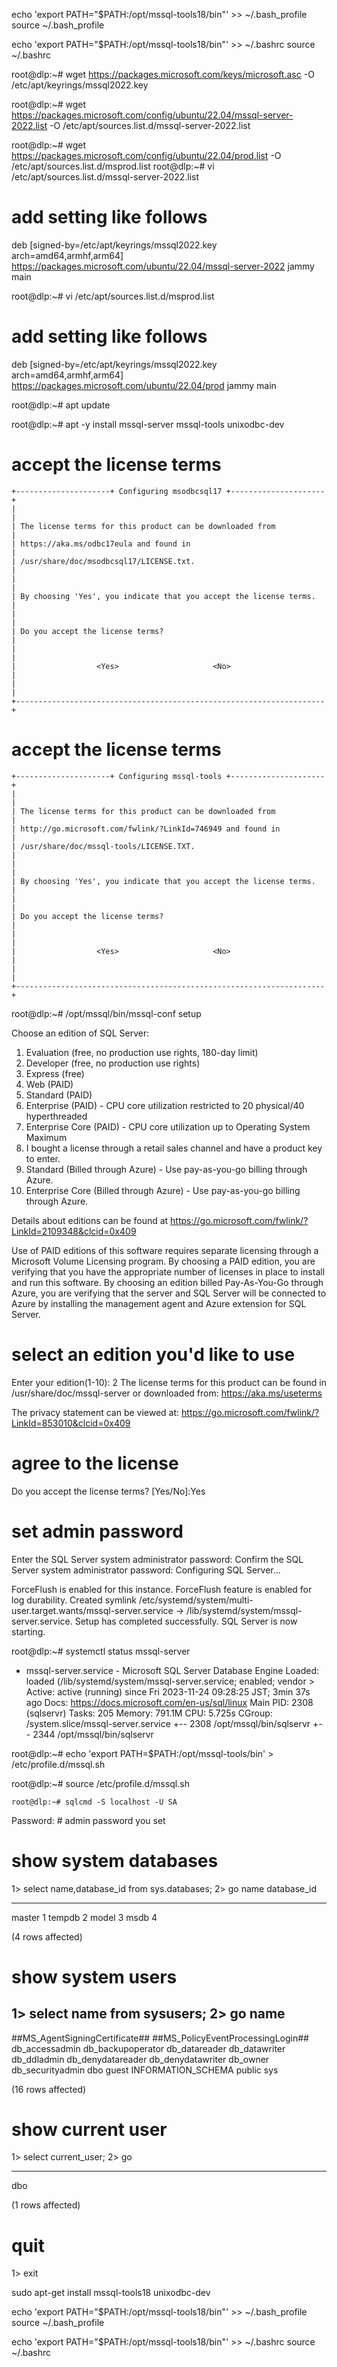echo 'export PATH="$PATH:/opt/mssql-tools18/bin"' >> ~/.bash_profile
source ~/.bash_profile 
 
echo 'export PATH="$PATH:/opt/mssql-tools18/bin"' >> ~/.bashrc
source ~/.bashrc

root@dlp:~# wget https://packages.microsoft.com/keys/microsoft.asc -O /etc/apt/keyrings/mssql2022.key

root@dlp:~# wget https://packages.microsoft.com/config/ubuntu/22.04/mssql-server-2022.list -O /etc/apt/sources.list.d/mssql-server-2022.list

root@dlp:~# wget https://packages.microsoft.com/config/ubuntu/22.04/prod.list -O /etc/apt/sources.list.d/msprod.list
root@dlp:~# vi /etc/apt/sources.list.d/mssql-server-2022.list

# add setting like follows
deb [signed-by=/etc/apt/keyrings/mssql2022.key arch=amd64,armhf,arm64] https://packages.microsoft.com/ubuntu/22.04/mssql-server-2022 jammy main

root@dlp:~# vi /etc/apt/sources.list.d/msprod.list

# add setting like follows
deb [signed-by=/etc/apt/keyrings/mssql2022.key arch=amd64,armhf,arm64] https://packages.microsoft.com/ubuntu/22.04/prod jammy main

root@dlp:~# apt update

root@dlp:~# apt -y install mssql-server mssql-tools unixodbc-dev


# accept the license terms
    +---------------------+ Configuring msodbcsql17 +---------------------+
    |                                                                     |
    | The license terms for this product can be downloaded from           |
    | https://aka.ms/odbc17eula and found in                              |
    | /usr/share/doc/msodbcsql17/LICENSE.txt.                             |
    |                                                                     |
    | By choosing 'Yes', you indicate that you accept the license terms.  |
    |                                                                     |
    | Do you accept the license terms?                                    |
    |                                                                     |
    |                  <Yes>                     <No>                     |
    |                                                                     |
    +---------------------------------------------------------------------+

# accept the license terms
    +---------------------+ Configuring mssql-tools +---------------------+
    |                                                                     |
    | The license terms for this product can be downloaded from           |
    | http://go.microsoft.com/fwlink/?LinkId=746949 and found in          |
    | /usr/share/doc/mssql-tools/LICENSE.TXT.                             |
    |                                                                     |
    | By choosing 'Yes', you indicate that you accept the license terms.  |
    |                                                                     |
    | Do you accept the license terms?                                    |
    |                                                                     |
    |                  <Yes>                     <No>                     |
    |                                                                     |
    +---------------------------------------------------------------------+
    
    
    
    





root@dlp:~# /opt/mssql/bin/mssql-conf setup

Choose an edition of SQL Server:
  1) Evaluation (free, no production use rights, 180-day limit)
  2) Developer (free, no production use rights)
  3) Express (free)
  4) Web (PAID)
  5) Standard (PAID)
  6) Enterprise (PAID) - CPU core utilization restricted to 20 physical/40 hyperthreaded
  7) Enterprise Core (PAID) - CPU core utilization up to Operating System Maximum
  8) I bought a license through a retail sales channel and have a product key to enter.
  9) Standard (Billed through Azure) - Use pay-as-you-go billing through Azure.
 10) Enterprise Core (Billed through Azure) - Use pay-as-you-go billing through Azure.

Details about editions can be found at
https://go.microsoft.com/fwlink/?LinkId=2109348&clcid=0x409

Use of PAID editions of this software requires separate licensing through a
Microsoft Volume Licensing program.
By choosing a PAID edition, you are verifying that you have the appropriate
number of licenses in place to install and run this software.
By choosing an edition billed Pay-As-You-Go through Azure, you are verifying
that the server and SQL Server will be connected to Azure by installing the
management agent and Azure extension for SQL Server.

# select an edition you'd like to use
Enter your edition(1-10): 2
The license terms for this product can be found in
/usr/share/doc/mssql-server or downloaded from: https://aka.ms/useterms

The privacy statement can be viewed at:
https://go.microsoft.com/fwlink/?LinkId=853010&clcid=0x409

# agree to the license
Do you accept the license terms? [Yes/No]:Yes

# set admin password
Enter the SQL Server system administrator password:
Confirm the SQL Server system administrator password:
Configuring SQL Server...

ForceFlush is enabled for this instance.
ForceFlush feature is enabled for log durability.
Created symlink /etc/systemd/system/multi-user.target.wants/mssql-server.service → /lib/systemd/system/mssql-server.service.
Setup has completed successfully. SQL Server is now starting.

root@dlp:~# systemctl status mssql-server

*  mssql-server.service - Microsoft SQL Server Database Engine
     Loaded: loaded (/lib/systemd/system/mssql-server.service; enabled; vendor >
     Active: active (running) since Fri 2023-11-24 09:28:25 JST; 3min 37s ago
       Docs: https://docs.microsoft.com/en-us/sql/linux
   Main PID: 2308 (sqlservr)
      Tasks: 205
     Memory: 791.1M
        CPU: 5.725s
     CGroup: /system.slice/mssql-server.service
             +-- 2308 /opt/mssql/bin/sqlservr
             +-- 2344 /opt/mssql/bin/sqlservr

root@dlp:~# echo 'export PATH=$PATH:/opt/mssql-tools/bin' > /etc/profile.d/mssql.sh

root@dlp:~# source /etc/profile.d/mssql.sh     
    
    
    
    root@dlp:~# sqlcmd -S localhost -U SA

Password:   # admin password you set


# show system databases
1> select name,database_id from sys.databases; 
2> go 
name                  database_id
--------------------- -----------
master                          1
tempdb                          2
model                           3
msdb                            4

(4 rows affected)

# show system users
1> select name from sysusers; 
2> go 
name
-------------------------------------
##MS_AgentSigningCertificate##
##MS_PolicyEventProcessingLogin##
db_accessadmin
db_backupoperator
db_datareader
db_datawriter
db_ddladmin
db_denydatareader
db_denydatawriter
db_owner
db_securityadmin
dbo
guest
INFORMATION_SCHEMA
public
sys

(16 rows affected)

# show current user
1> select current_user; 
2> go 

---------------------------------------
dbo

(1 rows affected)

# quit
1> exit 




sudo apt-get install mssql-tools18 unixodbc-dev


echo 'export PATH="$PATH:/opt/mssql-tools18/bin"' >> ~/.bash_profile
source ~/.bash_profile

echo 'export PATH="$PATH:/opt/mssql-tools18/bin"' >> ~/.bashrc
source ~/.bashrc
